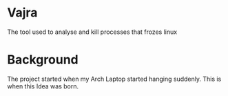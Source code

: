 # Vajra
The tool used to analyse and kill processes that frozes linux

# Background
  The project started when my Arch Laptop started hanging suddenly. This is when this Idea was born.
